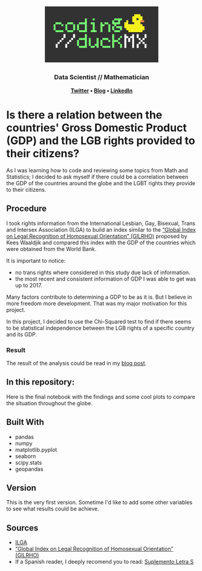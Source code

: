 <h1 align="center">
	<img
		width="300"
		alt="coding duck MX"
		src="https://raw.githubusercontent.com/CodingDuckmx/hello-world/master/codingduckMX_logo.jpeg?sanitize=true">
</h1>

<h3 align="center">
	Data Scientist // Mathematician
</h3>

<p align="center">
	<strong>
    <a href="https://twitter.com/CodingDuckmx">Twitter</a>
		•
		<a href="https://medium.com/@CodingDuckMx">Blog</a>
		•
		<a href="https://www.linkedin.com/in/jesus-caballero-medrano/">LinkedIn</a>
	</strong>
</p>



# Is there a relation between the countries' Gross Domestic Product (GDP) and the LGB rights provided to their citizens?

As I was learning how to code and reviewing some topics from Math and Statistics; I decided to ask myself if there could be a correlation between the GDP of the countries around the globe and the LGBT rights they provide to their citizens.  

## Procedure

I took rights information from the International Lesbian, Gay, Bisexual, Trans and Intersex Association (ILGA) to build an index similar to the <a href="https://doi.org/10.1016/j.worlddev.2019.03.011">“Global Index on Legal Recognition of Homosexual Orientation” (GILRHO)</a> proposed by Kees Waaldjik and compared this index with the GDP of the countries which were obtained from the World Bank.

It is important to notice: 
 
 * no trans rights where considered in this study due lack of information. 
 * the most recent and consistent information of GDP I was able to get was up to 2017.

Many factors contribute to determining a GDP to be as it is.  But I believe in more freedom more development. That was my major motivation for this project. 

In this project, I decided to use the Chi-Squared test to find if there seems to be statistical independence between the LGB rights of a specific country and its GDP. 

### Result

The result of the analysis could be read in my <a href="https://medium.com/@CodingDuckMx/is-there-a-relation-between-lgbt-rights-and-gdp-per-capita-in-the-countries-efba6e7dcc64">blog post</a>.



## In this repository:

Here is the final notebook with the findings and some cool plots to compare the situation throughout the globe. 

## Built With

  * pandas
  * numpy
  * matplotlib.pyplot
  * seaborn
  * scipy.stats
  * geopandas 

## Version

This is the very first version. Sometime I'd like to add some other variables to see what results could be achieve.

## Sources

* <a href="https://ilga.org/maps-sexual-orientation-laws"> ILGA</a>   
* <a href="https://doi.org/10.1016/j.worlddev.2019.03.011">“Global Index on Legal Recognition of Homosexual Orientation” (GILRHO)</a>
* If a Spanish reader, I deeply recomend you to read: <a href="https://www.letraese.org.mx/"> Suplemento Letra S</a> 

